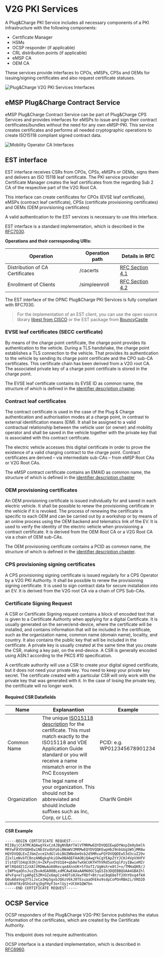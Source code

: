 # V2G PKI Services

A Plug&Charge PKI Service includes all necessary components of a PKI infrastructure with the following components:

 * Certificate Manager
 * HSMs
 * OCSP responder (if applicable)
 * CRL distribution points (if applicable)
 * eMSP CA
 * OEM CA

These services provide interfaces to CPOs, eMSPs, CPSs and OEMs for issuing/signing certificates and also request certificate statuses.

![Plug&Charge V2G PKI Services Interfaces](../../assets/images/process_V2G_PKI_services.png)


## eMSP Plug&Charge Contract Service

eMSP Plug&Charge Contract Service can be part of Plug&Charge CPS Services and provides interfaces for eMSPs to issue and sign their contract certificates/bundles without the need for any own eMSP-PKI. This service creates certificates and performs all needed cryptographic operations to create ISO15118 compliant signed contract data.

![Mobility Operator CA Interfaces](../../assets/images/interfaces_mo-ca_service.png)


## EST interface

EST interface receives CSRs from CPOs, CPSs, eMSPs or OEMs, signs them and delivers an ISO 15118 leaf certificate. The PKI service provider Certificate Manager creates the leaf certificates from the regarding Sub 2 CA of the respective part of the V2G Root CA.

This interface can create certificates for CPOs (EVSE leaf certificate), eMSPs (contract leaf certificate), CPSs (certificate provisioning certificates) and OEMs (OEM provisioning certificates)

A valid authentication to the EST services is necessary to use this interface.

EST interface is a standard implementation, which is described in the [RFC7030](https://tools.ietf.org/html/rfc7030).

**Operations and their corresponding URIs:**

Operation| Operation path  | Details in RFC
---------|----------|---------
 Distribution of CA Certificates | /cacerts | [RFC Section 4.1](https://tools.ietf.org/html/rfc7030#section-4.1)
 Enrollment of Clients | /simpleenroll  | [RFC Section 4.2](https://tools.ietf.org/html/rfc7030#section-4.2)


The EST interface of the OPNC Plug&Charge PKI Services is fully compliant with RFC7030.

> For the implementation of an EST client, you can use the open source library [libest from CISCO](https://github.com/cisco/libest/tree/master/example/client-simple) or the EST package from [BouncyCastle](https://www.bouncycastle.org/docs/pkixdocs1.5on/org/bouncycastle/est/package-summary.html)

### EVSE leaf certificates (SECC certificate)
By means of the charge point certificate, the charge point provides its authentication to the vehicle. During a TLS handshake, the charge point establishes a TLS connection to the vehicle. That provides its authentication to the vehicle by sending its charge point certificate and the CPO sub-CA certificates. This certificate chain has been derived from a V2G root CA.
The associated private key of a charge point certificate is stored in the charge point.

The EVSE leaf certificate contains its EVSE ID as common name, the structure of which is defined in the [identifier description chapter](../05_handling-of-ids.md).

### Contract leaf certificates
The contract certificate is used in the case of the Plug & Charge authentication and authorisation modes at a charge point, in contrast to external identification means (EIM). It shall be assigned to a valid contractual relationship between the vehicle user (or owner) and mobility operator and shall be saved in the vehicle together with the private key that is associated with this contract certificate.

The electric vehicle accesses this digital certificate in order to prove the existence of a valid charging contract to the charge point. Contract certificates are derived – via intermediate sub-CAs – from eMSP Root CAs or V2G Root CAs.

The eMSP contract certificate contains an EMAID as common name, the structure of which is defined in the [identifier description chapter](../05_handling-of-ids.md)

### OEM provisioning certificates
An OEM provisioning certificate is issued individually for and saved in each electric vehicle. It shall be possible to renew the provisioning certificate in the vehicle if it is revoked. The process of renewing the certificate is specific to each OEM and can be carried out by a workshop or by means of an online process using the OEM backend and telematics link of the EV. It is used to verify the identity of the electric vehicle when provisioning a contract certificate. It is derived from the OEM Root CA or a V2G Root CA via a chain of OEM sub-CAs.

The OEM provisioning certificate contains a PCID as common name, the structure of which is defined in the [identifier description chapter](../05_handling-of-ids.md).

### CPS provisioning signing certificates
A CPS provisioning signing certificate is issued regularly for a CPS Operator by a V2G PKI Authority. It shall be possible to renew the provisioning signing certificate. It is used to sign contract data for secure installation into an EV. It is derived from the V2G root CA via a chain of CPS Sub-CAs.

### Certificate Signing Request
A CSR or Certificate Signing request contains a block of encoded text that is given to a Certificate Authority when applying for a digital Certificate. It is usually generated on the server/end-device, where the certificate will be installed, and contains information that will be included in the certificate, such as the organization name, common name (domain name), locality, and country. It also contains the public key that will be included in the certificate. A private key is usually created at the same time that you create the CSR, making a key pair, on the end-device. A CSR is generally encoded using ASN.1 according to the PKCS #10 specification.

A certificate authority will use a CSR to create your digital signed certificate, but it does not need your private key. You need to keep your private key secret. The certificate created with a particular CSR will only work with the private key that was generated with it. In the case of losing the private key, the certificate will no longer work.

#### Required CSR Datafields

Name|Explanantion|Example
----|--------|-----
Common Name|The unique [ISO15118 description](../05_handling-of-ids.md) for the certificate. This must match exactly to the ISO15118 and VDE Application Guide standard or you will receive a name mismatch error in the PnC Ecosystem|PCID: e.g. WP012345678901234
Organization|	The legal name of your organization. This should not be abbreviated and should include suffixes such as Inc, Corp, or LLC.|CharIN GmbH

#### CSR Example
```
-----BEGIN CERTIFICATE REQUEST-----
MIIByjCCATMCAQAwgYkxCzAJBgNVBAYTAlVTMRMwEQYDVQQIEwpDYWxpZm9ybmlh
MRYwFAYDVQQHEw1Nb3VudGFpbiBWaWV3MRMwEQYDVQQKEwpHb29nbGUgSW5jMR8w
HQYDVQQLExZJbmZvcm1hdGlvbiBUZWNobm9sb2d5MRcwFQYDVQQDEw53d3cuZ29v
Z2xlLmNvbTCBnzANBgkqhkiG9w0BAQEFAAOBjQAwgYkCgYEApZtYJCHJ4VpVXHfV
IlstQTlO4qC03hjX+ZkPyvdYd1Q4+qbAeTwXmCUKYHThVRd5aXSqlPzyIBwieMZr
WFlRQddZ1IzXAlVRDWwAo60KecqeAXnnUK+5fXoTI/UgWshre8tJ+x/TMHaQKR/J
cIWPhqaQhsJuzZbvAdGA80BLxdMCAwEAAaAAMA0GCSqGSIb3DQEBBQUAA4GBAIhl
4PvFq+e7ipARgI5ZM+GZx6mpCz44DTo0JkwfRDf+BtrsaC0q68eTf2XhYOsq4fkH
Q0uA0aVog3f5iJxCa3Hp5gxbJQ6zV6kJ0TEsuaaOhEko9sdpCoPOnRBm2i/XRD2D
6iNh8f8z0ShGsFqjDgFHyF3o+lUyj+UC6H1QW7bn
-----END CERTIFICATE REQUEST-----
```

## OCSP Service

OCSP responders of the Plug&Charge V2G-PKI Service publishes the status information of the certificates, which are created by the Certificate Authority.

This endpoint does not require authentication.

OCSP interface is a standard implementation, which is described in [RFC6960](https://tools.ietf.org/html/rfc6960).


